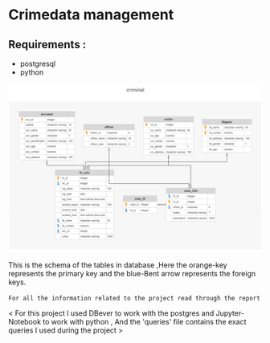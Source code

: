 # Crimedata management

## Requirements :
- postgresql
- python
 

![database diagram](./media/db_schema.png)

This is the schema of the tables in database ,Here the orange-key represents the primary key and the blue-Bent arrow represents the foreign keys. 


``` For all the information related to the project read through the report ```

< For this project I used DBever to work with the postgres and Jupyter-Notebook to work with python , And the 'queries' file contains the exact queries I used during the project >